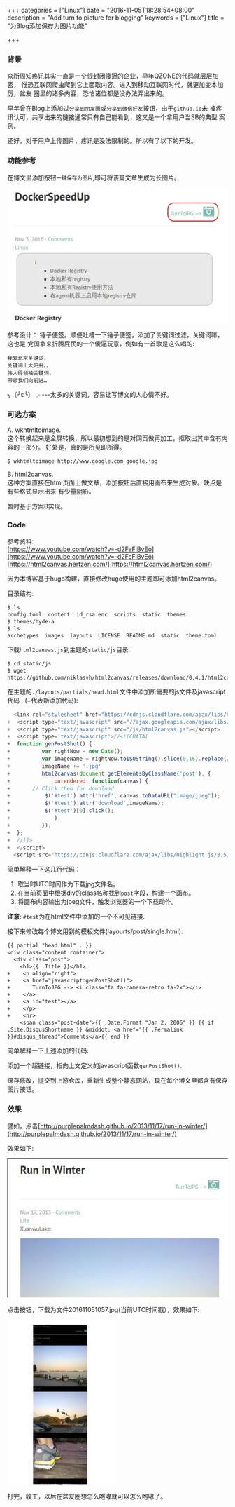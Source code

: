 +++
categories = ["Linux"]
date = "2016-11-05T18:28:54+08:00"
description = "Add turn to picture for blogging"
keywords = ["Linux"]
title = "为Blog添加保存为图片功能"

+++
### 背景
众所周知疼讯其实一直是一个很封闭傻逼的企业，早年QZONE的代码就层层加密，
惟恐互联网爬虫爬到它上面取内容。进入到移动互联网时代，就更加变本加厉，盆友
圈里的诸多内容，恐怕诸位都是没办法弄出来的。    

早年曾在Blog上添加过`分享到朋友圈`或`分享到微信好友`按钮，由于`github.io`未
被疼讯认可，共享出来的链接通常只有自己能看到，这又是一个拿用户当SB的典型
案例。

还好，对于用户上传图片，疼讯是没法限制的。所以有了以下的开发。     

### 功能参考
在博文里添加按钮`一键保存为图片`,即可将该篇文章生成为长图片。   

![/images/2016_11_05_18_38_31_637x390.jpg](/images/2016_11_05_18_38_31_637x390.jpg)

参考设计： 锤子便签。顺便吐槽一下锤子便签，添加了关键词过滤，关键词嘛，这也是
党国拿来折腾屁民的一个傻逼玩意，例如有一首歌是这么唱的:    

```
我爱北京关键词，
关键词上太阳升。。
伟大得领袖关键词，
带领我们向前进…
```

 ╮〔╯ε╰〕╭   ---太多的关键词，容易让写博文的人心情不好。

### 可选方案
A. wkhtmltoimage.    
这个转换起来是全屏转换，所以最初想到的是对网页做再加工，抠取出其中含有内容的一部分。
好处是，真的是所见即所得。     

```
$ wkhtmltoimage http://www.google.com google.jpg
```

B. html2canvas.    
这种方案直接在html页面上做文章，添加按钮后直接用画布来生成对象。缺点是有些格式显示出来
有少量阴影。    

暂时基于方案B实现。    

### Code
参考资料:    
[https://www.youtube.com/watch?v=-d2FeFiBvEo](https://www.youtube.com/watch?v=-d2FeFiBvEo)    
[https://html2canvas.hertzen.com/](https://html2canvas.hertzen.com/)    

因为本博客基于hugo构建，直接修改hugo使用的主题即可添加html2canvas。    

目录结构:    

```
$ ls  
config.toml  content  id_rsa.enc  scripts  static  themes
$ themes/hyde-a
$ ls
archetypes  images  layouts  LICENSE  README.md  static  theme.toml
```
下载`html2canvas.js`到主题的`static/js`目录:   

```
$ cd static/js
$ wget
https://github.com/niklasvh/html2canvas/releases/download/0.4.1/html2canvas.js
```
在主题的`./layouts/partials/head.html`文件中添加所需要的js文件及javascript代码
, (+代表新添加代码):     


```javascript
  <link rel="stylesheet" href="https://cdnjs.cloudflare.com/ajax/libs/highlight.js/8.5/styles/docco.min.css">
+  <script type="text/javascript" src="//ajax.googleapis.com/ajax/libs/jquery/1.10.2/jquery.min.js"></script>
+  <script type="text/javascript" src="/js/html2canvas.js"></script>
+  <script type='text/javascript'>//<![CDATA[
+  function genPostShot() { 
+          var rightNow = new Date();
+          var imageName = rightNow.toISOString().slice(0,16).replace(/(-)|(:)|(T)/g,"");
+          imageName += '.jpg'
+          html2canvas(document.getElementsByClassName('post'), {
+              onrendered: function(canvas) {
+  		// Click them for download
+          	$('#test').attr('href', canvas.toDataURL("image/jpeg"));
+          	$('#test').attr('download',imageName);
+          	$('#test')[0].click();
+              }
+          });
+  }; 
+  //]]>
+  </script>
  <script src="https://cdnjs.cloudflare.com/ajax/libs/highlight.js/8.5/highlight.min.js"></script>
```
简单解释一下这几行代码：    
1. 取当时UTC时间作为下载jpg文件名。    
2. 在当前页面中根据div的class名称找到`post`字段，构建一个画布。      
3. 将画布内容输出为jpeg文件，触发浏览器的一个下载动作。    

**注意**: `#test`为在html文件中添加的一个不可见链接.    

接下来修改每个博文用到的模板文件(layourts/post/single.html):    

```
{{ partial "head.html" . }}
<div class="content container">
  <div class="post">
    <h1>{{ .Title }}</h1>
+    <p align="right">
+    <a href="javascript:genPostShot()">
+	    TurnToJPG --> <i class="fa fa-camera-retro fa-2x"></i>
+    </a>
+    <a id="test"></a>
+    </p>
+    <hr>
    <span class="post-date">{{ .Date.Format "Jan 2, 2006" }} {{ if .Site.DisqusShortname }} &middot; <a href="{{ .Permalink }}#disqus_thread">Comments</a>{{ end }}
```
简单解释一下上述添加的代码:    

添加一个超链接，指向上文定义的javascript函数`genPostShot()`.    

保存修改，提交到上游仓库，重新生成整个静态网站，现在每个博文里都含有保存图片按钮。    
### 效果
譬如，点击[http://purplepalmdash.github.io/2013/11/17/run-in-winter/](http://purplepalmdash.github.io/2013/11/17/run-in-winter/)    

效果如下:   

![/images/2016_11_05_18_56_04_638x402.jpg](/images/2016_11_05_18_56_04_638x402.jpg)    

点击按钮，下载为文件201611051057.jpg(当前UTC时间戳），效果如下:   

![/images/2016_11_05_18_58_11_250x375.jpg](/images/2016_11_05_18_58_11_250x375.jpg)    

打完，收工，以后在盆友圈想怎么咆哮就可以怎么咆哮了。
